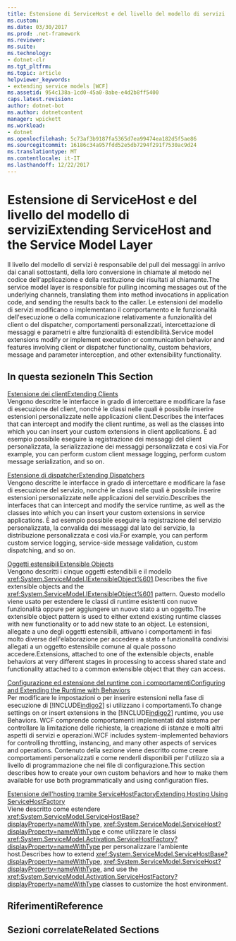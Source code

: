 ```yaml
---
title: Estensione di ServiceHost e del livello del modello di servizi
ms.custom: 
ms.date: 03/30/2017
ms.prod: .net-framework
ms.reviewer: 
ms.suite: 
ms.technology:
- dotnet-clr
ms.tgt_pltfrm: 
ms.topic: article
helpviewer_keywords:
- extending service models [WCF]
ms.assetid: 954c138a-1cd0-45a0-8abe-e4d2b8ff5400
caps.latest.revision: 
author: dotnet-bot
ms.author: dotnetcontent
manager: wpickett
ms.workload:
- dotnet
ms.openlocfilehash: 5c73af3b9187fa5365d7ea99474ea182d5f5ae86
ms.sourcegitcommit: 16186c34a957fdd52e5db7294f291f7530ac9d24
ms.translationtype: MT
ms.contentlocale: it-IT
ms.lasthandoff: 12/22/2017
---
```

# <a name="extending-servicehost-and-the-service-model-layer"></a><span data-ttu-id="d7ea2-102">Estensione di ServiceHost e del livello del modello di servizi</span><span class="sxs-lookup"><span data-stu-id="d7ea2-102">Extending ServiceHost and the Service Model Layer</span></span>
<span data-ttu-id="d7ea2-103">Il livello del modello di servizi è responsabile del pull dei messaggi in arrivo dai canali sottostanti, della loro conversione in chiamate al metodo nel codice dell'applicazione e della restituzione dei risultati al chiamante.</span><span class="sxs-lookup"><span data-stu-id="d7ea2-103">The service model layer is responsible for pulling incoming messages out of the underlying channels, translating them into method invocations in application code, and sending the results back to the caller.</span></span> <span data-ttu-id="d7ea2-104">Le estensioni del modello di servizi modificano o implementano il comportamento e le funzionalità dell'esecuzione o della comunicazione relativamente a funzionalità del client o del dispatcher, comportamenti personalizzati, intercettazione di messaggi e parametri e altre funzionalità di estendibilità.</span><span class="sxs-lookup"><span data-stu-id="d7ea2-104">Service model extensions modify or implement execution or communication behavior and features involving client or dispatcher functionality, custom behaviors, message and parameter interception, and other extensibility functionality.</span></span>  
  
## <a name="in-this-section"></a><span data-ttu-id="d7ea2-105">In questa sezione</span><span class="sxs-lookup"><span data-stu-id="d7ea2-105">In This Section</span></span>  
 [<span data-ttu-id="d7ea2-106">Estensione dei client</span><span class="sxs-lookup"><span data-stu-id="d7ea2-106">Extending Clients</span></span>](../../../../docs/framework/wcf/extending/extending-clients.md)  
 <span data-ttu-id="d7ea2-107">Vengono descritte le interfacce in grado di intercettare e modificare la fase di esecuzione del client, nonché le classi nelle quali è possibile inserire estensioni personalizzate nelle applicazioni client.</span><span class="sxs-lookup"><span data-stu-id="d7ea2-107">Describes the interfaces that can intercept and modify the client runtime, as well as the classes into which you can insert your custom extensions in client applications.</span></span> <span data-ttu-id="d7ea2-108">È ad esempio possibile eseguire la registrazione dei messaggi del client personalizzata, la serializzazione dei messaggi personalizzata e così via.</span><span class="sxs-lookup"><span data-stu-id="d7ea2-108">For example, you can perform custom client message logging, perform custom message serialization, and so on.</span></span>  
  
 [<span data-ttu-id="d7ea2-109">Estensione di dispatcher</span><span class="sxs-lookup"><span data-stu-id="d7ea2-109">Extending Dispatchers</span></span>](../../../../docs/framework/wcf/extending/extending-dispatchers.md)  
 <span data-ttu-id="d7ea2-110">Vengono descritte le interfacce in grado di intercettare e modificare la fase di esecuzione del servizio, nonché le classi nelle quali è possibile inserire estensioni personalizzate nelle applicazioni del servizio.</span><span class="sxs-lookup"><span data-stu-id="d7ea2-110">Describes the interfaces that can intercept and modify the service runtime, as well as the classes into which you can insert your custom extensions in service applications.</span></span> <span data-ttu-id="d7ea2-111">È ad esempio possibile eseguire la registrazione del servizio personalizzata, la convalida dei messaggi dal lato del servizio, la distribuzione personalizzata e così via.</span><span class="sxs-lookup"><span data-stu-id="d7ea2-111">For example, you can perform custom service logging, service-side message validation, custom dispatching, and so on.</span></span>  
  
 [<span data-ttu-id="d7ea2-112">Oggetti estensibili</span><span class="sxs-lookup"><span data-stu-id="d7ea2-112">Extensible Objects</span></span>](../../../../docs/framework/wcf/extending/extensible-objects.md)  
 <span data-ttu-id="d7ea2-113">Vengono descritti i cinque oggetti estendibili e il modello <xref:System.ServiceModel.IExtensibleObject%601>.</span><span class="sxs-lookup"><span data-stu-id="d7ea2-113">Describes the five extensible objects and the <xref:System.ServiceModel.IExtensibleObject%601> pattern.</span></span> <span data-ttu-id="d7ea2-114">Questo modello viene usato per estendere le classi di runtime esistenti con nuove funzionalità oppure per aggiungere un nuovo stato a un oggetto.</span><span class="sxs-lookup"><span data-stu-id="d7ea2-114">The extensible object pattern is used to either extend existing runtime classes with new functionality or to add new state to an object.</span></span> <span data-ttu-id="d7ea2-115">Le estensioni, allegate a uno degli oggetti estensibili, attivano i comportamenti in fasi molto diverse dell'elaborazione per accedere a stato e funzionalità condivisi allegati a un oggetto estensibile comune al quale possono accedere.</span><span class="sxs-lookup"><span data-stu-id="d7ea2-115">Extensions, attached to one of the extensible objects, enable behaviors at very different stages in processing to access shared state and functionality attached to a common extensible object that they can access.</span></span>  
  
 [<span data-ttu-id="d7ea2-116">Configurazione ed estensione del runtime con i comportamenti</span><span class="sxs-lookup"><span data-stu-id="d7ea2-116">Configuring and Extending the Runtime with Behaviors</span></span>](../../../../docs/framework/wcf/extending/configuring-and-extending-the-runtime-with-behaviors.md)  
 <span data-ttu-id="d7ea2-117">Per modificare le impostazioni o per inserire estensioni nella fase di esecuzione di [!INCLUDE[indigo2](../../../../includes/indigo2-md.md)] si utilizzano i comportamenti.</span><span class="sxs-lookup"><span data-stu-id="d7ea2-117">To change settings on or insert extensions in the [!INCLUDE[indigo2](../../../../includes/indigo2-md.md)] runtime, you use Behaviors.</span></span> <span data-ttu-id="d7ea2-118">WCF comprende comportamenti implementati dal sistema per controllare la limitazione delle richieste, la creazione di istanze e molti altri aspetti di servizi e operazioni.</span><span class="sxs-lookup"><span data-stu-id="d7ea2-118">WCF includes system-implemented behaviors for controlling throttling, instancing, and many other aspects of services and operations.</span></span> <span data-ttu-id="d7ea2-119">Contenuto della sezione viene descritto come creare comportamenti personalizzati e come renderli disponibili per l'utilizzo sia a livello di programmazione che nei file di configurazione.</span><span class="sxs-lookup"><span data-stu-id="d7ea2-119">This section describes how to create your own custom behaviors and how to make them available for use both programmatically and using configuration files.</span></span>  
  
 [<span data-ttu-id="d7ea2-120">Estensione dell'hosting tramite ServiceHostFactory</span><span class="sxs-lookup"><span data-stu-id="d7ea2-120">Extending Hosting Using ServiceHostFactory</span></span>](../../../../docs/framework/wcf/extending/extending-hosting-using-servicehostfactory.md)  
 <span data-ttu-id="d7ea2-121">Viene descritto come estendere <xref:System.ServiceModel.ServiceHostBase?displayProperty=nameWithType>, <xref:System.ServiceModel.ServiceHost?displayProperty=nameWithType> e come utilizzare le classi <xref:System.ServiceModel.Activation.ServiceHostFactory?displayProperty=nameWithType> per personalizzare l'ambiente host.</span><span class="sxs-lookup"><span data-stu-id="d7ea2-121">Describes how to extend <xref:System.ServiceModel.ServiceHostBase?displayProperty=nameWithType>, <xref:System.ServiceModel.ServiceHost?displayProperty=nameWithType>, and use the <xref:System.ServiceModel.Activation.ServiceHostFactory?displayProperty=nameWithType> classes to customize the host environment.</span></span>  
  
## <a name="reference"></a><span data-ttu-id="d7ea2-122">Riferimenti</span><span class="sxs-lookup"><span data-stu-id="d7ea2-122">Reference</span></span>  
  
## <a name="related-sections"></a><span data-ttu-id="d7ea2-123">Sezioni correlate</span><span class="sxs-lookup"><span data-stu-id="d7ea2-123">Related Sections</span></span>
